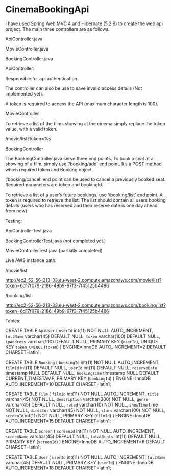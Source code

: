# CinemaBookingApi


I have used Spring Web MVC 4 and Hibernate (5.2.9) to create the web api project. The main three controllers are as follows.

ApiController.java

MovieController.java

BookingController.java

ApiController:

Responsible for api authentication.

The controller can also be use to save invalid access details (Not implemented yet). 

A token is required to access the API (maximum character length is 100). 

MovieController

To retrieve a list of the films showing at the cinema simply replace the token value, with a valid token.

/movie/list?token=%s 

BookingController

The BookingController.java serve three end points. To book a seat at a showing of a film, simply use ‘/booking/add’ end point. It’s a POST method which required token and Booking object.

‘/booking/cancel’ end point can be used to cancel a previously booked seat. Required parameters are token and bookingId.

To retrieve a list of a user’s future bookings, use ‘/booking/list’ end point. A token is required to retrieve the list. The list should contain all users booking details (users who has reserved and their reserve date is one day ahead from now).


Testing:

ApiControllerTest.java

BookingControllerTest.java (not completed yet.)

MovieControllerTest.java (partially completed)


Live AWS instance path:

/movie/list

http://ec2-52-56-213-33.eu-west-2.compute.amazonaws.com/movie/list?token=6d17f079-2186-49b9-97f3-7f45125b4486 

/booking/list

http://ec2-52-56-213-33.eu-west-2.compute.amazonaws.com/booking/list?token=6d17f079-2186-49b9-97f3-7f45125b4486 

Tables:

CREATE TABLE `ApiUser` (
  `userId` int(11) NOT NULL AUTO_INCREMENT,
  `fullName` varchar(45) DEFAULT NULL,
  `token` varchar(100) DEFAULT NULL,
  `ipAddress` varchar(100) DEFAULT NULL,
  PRIMARY KEY (`userId`),
  UNIQUE KEY `token_UNIQUE` (`token`)
) ENGINE=InnoDB AUTO_INCREMENT=2 DEFAULT CHARSET=latin1;


CREATE TABLE `Booking` (
  `bookingId` int(11) NOT NULL AUTO_INCREMENT,
  `filmId` int(11) DEFAULT NULL,
  `userId` int(11) DEFAULT NULL,
  `reserveDate` timestamp NULL DEFAULT NULL,
  `bookingTime` timestamp NULL DEFAULT CURRENT_TIMESTAMP,
  PRIMARY KEY (`bookingId`)
) ENGINE=InnoDB AUTO_INCREMENT=10 DEFAULT CHARSET=latin1;


CREATE TABLE `Film` (
  `filmId` int(11) NOT NULL AUTO_INCREMENT,
  `title` varchar(45) NOT NULL,
  `description` varchar(300) NOT NULL,
  `genre` varchar(45) DEFAULT NULL,
  `rated` varchar(10) NOT NULL,
  `showTime` time NOT NULL,
  `director` varchar(45) NOT NULL,
  `stars` varchar(100) NOT NULL,
  `screenId` int(11) NOT NULL,
  PRIMARY KEY (`filmId`)
) ENGINE=InnoDB AUTO_INCREMENT=15 DEFAULT CHARSET=latin1;


CREATE TABLE `Screen` (
  `screenId` int(11) NOT NULL AUTO_INCREMENT,
  `screenName` varchar(45) DEFAULT NULL,
  `totalSeats` int(11) DEFAULT NULL,
  PRIMARY KEY (`screenId`)
) ENGINE=InnoDB AUTO_INCREMENT=6 DEFAULT CHARSET=latin1;


CREATE TABLE `User` (
  `userId` int(11) NOT NULL AUTO_INCREMENT,
  `fullName` varchar(45) DEFAULT NULL,
  PRIMARY KEY (`userId`)
) ENGINE=InnoDB AUTO_INCREMENT=18 DEFAULT CHARSET=latin1;

